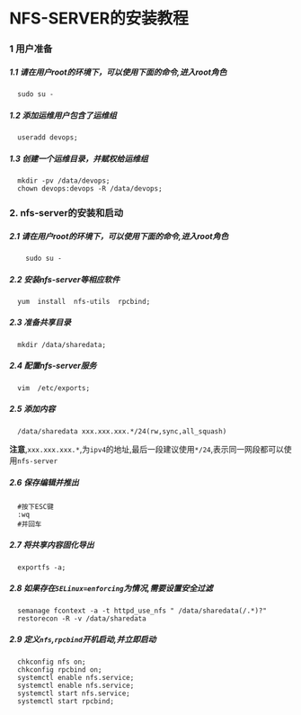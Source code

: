 # NFS-SERVER的安装教程

### 1 用户准备
##### 1.1 请在用户root的环境下，可以使用下面的命令,进入root角色
```shell
  sudo su -    
```
##### 1.2 添加运维用户包含了运维组
```shell
  useradd devops;
```
##### 1.3 创建一个运维目录，并赋权给运维组
```shell
  mkdir -pv /data/devops;
  chown devops:devops -R /data/devops;
```

### 2. nfs-server的安装和启动
##### 2.1 请在用户root的环境下，可以使用下面的命令,进入root角色
```shell
	sudo su -
```
##### 2.2 安装nfs-server等相应软件
```shell
  yum  install  nfs-utils  rpcbind;
```
##### 2.3 准备共享目录
```shell
  mkdir /data/sharedata;
```
##### 2.4 配置nfs-server服务
```shell
  vim  /etc/exports;
```
##### 2.5 添加内容
```shell
  /data/sharedata xxx.xxx.xxx.*/24(rw,sync,all_squash)
```
**注意**,`xxx.xxx.xxx.*`,为`ipv4`的地址,最后一段建议使用`*/24`,表示同一网段都可以使用`nfs-server`

##### 2.6 保存编辑并推出
```shell
  #按下ESC键
  :wq
  #并回车
```
##### 2.7 将共享内容固化导出
```shell
  exportfs -a;
```

##### 2.8 如果存在`SELinux=enforcing`为情况,需要设置安全过滤
```shell
  semanage fcontext -a -t httpd_use_nfs " /data/sharedata(/.*)?"
  restorecon -R -v /data/sharedata 
```
##### 2.9 定义`nfs`,`rpcbind`开机启动,并立即启动
```shell
  chkconfig nfs on;
  chkconfig rpcbind on;
  systemctl enable nfs.service;
  systemctl enable nfs.service;
  systemctl start nfs.service;
  systemctl start rpcbind;
```